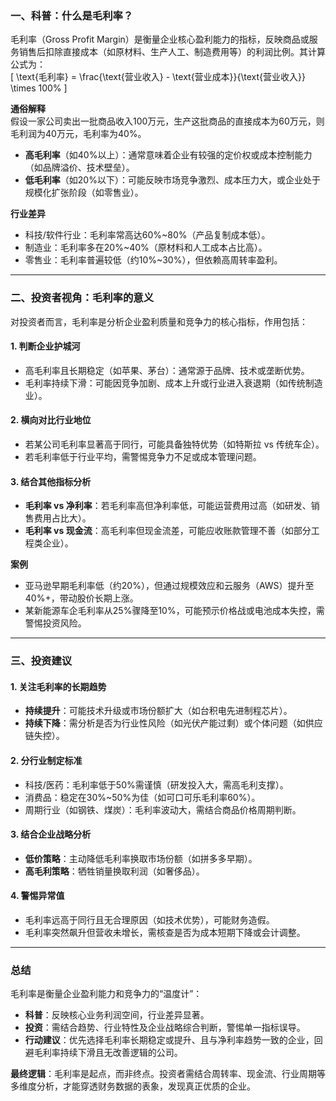 ### **一、科普：什么是毛利率？**  
毛利率（Gross Profit Margin）是衡量企业核心盈利能力的指标，反映商品或服务销售后扣除直接成本（如原材料、生产人工、制造费用等）的利润比例。其计算公式为：  
\[ \text{毛利率} = \frac{\text{营业收入} - \text{营业成本}}{\text{营业收入}} \times 100\% \]  

**通俗解释**  
假设一家公司卖出一批商品收入100万元，生产这批商品的直接成本为60万元，则毛利润为40万元，毛利率为40%。  
- **高毛利率**（如40%以上）：通常意味着企业有较强的定价权或成本控制能力（如品牌溢价、技术壁垒）。  
- **低毛利率**（如20%以下）：可能反映市场竞争激烈、成本压力大，或企业处于规模化扩张阶段（如零售业）。  

**行业差异**  
- 科技/软件行业：毛利率常高达60%~80%（产品复制成本低）。  
- 制造业：毛利率多在20%~40%（原材料和人工成本占比高）。  
- 零售业：毛利率普遍较低（约10%~30%），但依赖高周转率盈利。  

---

### **二、投资者视角：毛利率的意义**  
对投资者而言，毛利率是分析企业盈利质量和竞争力的核心指标，作用包括：  

#### 1. **判断企业护城河**  
- 高毛利率且长期稳定（如苹果、茅台）：通常源于品牌、技术或垄断优势。  
- 毛利率持续下滑：可能因竞争加剧、成本上升或行业进入衰退期（如传统制造业）。  

#### 2. **横向对比行业地位**  
- 若某公司毛利率显著高于同行，可能具备独特优势（如特斯拉 vs 传统车企）。  
- 若毛利率低于行业平均，需警惕竞争力不足或成本管理问题。  

#### 3. **结合其他指标分析**  
- **毛利率 vs 净利率**：若毛利率高但净利率低，可能运营费用过高（如研发、销售费用占比大）。  
- **毛利率 vs 现金流**：高毛利率但现金流差，可能应收账款管理不善（如部分工程类企业）。  

**案例**  
- 亚马逊早期毛利率低（约20%），但通过规模效应和云服务（AWS）提升至40%+，带动股价长期上涨。  
- 某新能源车企毛利率从25%骤降至10%，可能预示价格战或电池成本失控，需警惕投资风险。  

---

### **三、投资建议**  
#### 1. **关注毛利率的长期趋势**  
- **持续提升**：可能技术升级或市场份额扩大（如台积电先进制程芯片）。  
- **持续下降**：需分析是否为行业性风险（如光伏产能过剩）或个体问题（如供应链失控）。  

#### 2. **分行业制定标准**  
- 科技/医药：毛利率低于50%需谨慎（研发投入大，需高毛利支撑）。  
- 消费品：稳定在30%~50%为佳（如可口可乐毛利率60%）。  
- 周期行业（如钢铁、煤炭）：毛利率波动大，需结合商品价格周期判断。  

#### 3. **结合企业战略分析**  
- **低价策略**：主动降低毛利率换取市场份额（如拼多多早期）。  
- **高毛利策略**：牺牲销量换取利润（如奢侈品）。  

#### 4. **警惕异常值**  
- 毛利率远高于同行且无合理原因（如技术优势），可能财务造假。  
- 毛利率突然飙升但营收未增长，需核查是否为成本短期下降或会计调整。  

---

### **总结**  
毛利率是衡量企业盈利能力和竞争力的“温度计”：  
- **科普**：反映核心业务利润空间，行业差异显著。  
- **投资**：需结合趋势、行业特性及企业战略综合判断，警惕单一指标误导。  
- **行动建议**：优先选择毛利率长期稳定或提升、且与净利率趋势一致的企业，回避毛利率持续下滑且无改善逻辑的公司。  

**最终逻辑**：毛利率是起点，而非终点。投资者需结合周转率、现金流、行业周期等多维度分析，才能穿透财务数据的表象，发现真正优质的企业。